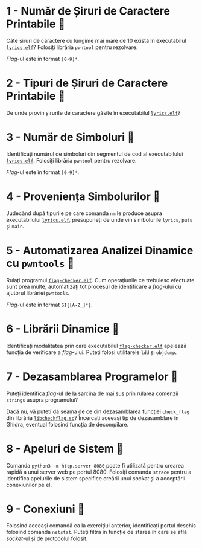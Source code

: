 # 1 - Număr de Șiruri de Caractere Printabile 🏁

Câte șiruri de caractere cu lungime mai mare de 10 există în executabilul [`lyrics.elf`](lyrics/lyrics.elf)? Folosiți librăria `pwntool` pentru rezolvare.

*Flag*-ul este în format `[0-9]*`.

# 2 - Tipuri de Șiruri de Caractere Printabile 💁

De unde provin șirurile de caractere găsite în executabilul [`lyrics.elf`](lyrics/lyrics.elf)?

# 3 - Număr de Simboluri 🏁

Identificați numărul de simboluri din segmentul de cod al executabilului [`lyrics.elf`](lyrics/lyrics.elf). Folosiți librăria `pwntool` pentru rezolvare.

*Flag*-ul este în format `[0-9]*`.

# 4 - Proveniența Simbolurilor 💁

Judecând după tipurile pe care comanda `nm` le produce asupra executabilului [`lyrics.elf`](lyrics/lyrics.elf), presupuneți de unde vin simbolurile `lyrics`, `puts` și `main`.

# 5 - Automatizarea Analizei Dinamice cu `pwntools` 🏁

Rulați programul [`flag-checker.elf`](flag-checker/flag-checker.elf). Cum operațiunile ce trebuiesc efectuate sunt prea multe, automatizați tot procesul de identificare a *flag*-ului cu ajutorul librăriei `pwntools`.

*Flag*-ul este în format `SI{[A-Z_]*}`.

# 6 - Librării Dinamice 💁

Identificați modalitatea prin care executabilul [`flag-checker.elf`](flag-checker/flag-checker.elf) apelează funcția de verificare a *flag*-ului. Puteți folosi utilitarele `ldd` și `objdump`.

# 7 - Dezasamblarea Programelor 💁

Puteți identifica *flag*-ul de la sarcina de mai sus prin rularea comenzii `strings` asupra programului?

Dacă nu, vă puteți da seama de ce din dezasamblarea funcției `check_flag` din librăria [`libcheckflag.so`](flag-checker/libcheckflag.so)? Încercați aceeași tip de dezasamblare în Ghidra, eventual folosind funcția de decompilare.

# 8 - Apeluri de Sistem 💁

Comanda `python3 -m http.server 8080` poate fi utilizată pentru crearea rapidă a unui server web pe portul 8080. Folosiți comanda `strace` pentru a identifica apelurile de sistem specifice creării unui *socket* și a acceptării conexiunilor pe el.

# 9 - Conexiuni 💁

Folosind aceeași comandă ca la exercițiul anterior, identificați portul deschis folosind comanda `netstat`. Puteți filtra în funcție de starea în care se află *socket*-ul și de protocolul folosit.